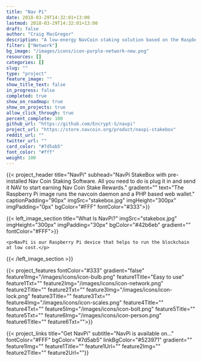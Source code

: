 ```yaml
---
title: "Nav Pi"
date: 2018-03-29T14:32:01+13:00
lastmod: 2018-03-29T14:32:01+13:00
draft: false
author: "Craig MacGregor"
description: "A low-energy NavCoin staking solution based on the Raspberry-Pi platform. The NavPi offers a more energy-efficient way to participate in validating NavCoin transactions."
filter: ["Network"]
bg_image: "/images/icons/icon-purple-network-new.png"
resources: []
categories: []
slug: ""
type: "project"
feature_image: ""
show_title_text: false
in_progress: false
completed: true
show_on_roadmap: true
show_on_projects: true
allow_click_through: true
percent_complete: 100
github_url: "https://github.com/Encrypt-S/navpi"
project_url: "https://store.navcoin.org/product/navpi-stakebox"
reddit_url: ""
twitter_url: ""
card_color: "#7d5ab5"
font_color: "#fff"
weight: 100
---
```


{{< project_header
    title="NavPi"
    subhead="NavPi StakeBox with pre-installed Nav Coin Staking Software. All you need to do is plug it in and send it NAV to start earning Nav Coin Stake Rewards."
    gradient=""
    text="The Raspberry Pi image runs the navcoin daemon and a PHP based web wallet."
    captionPadding="90px"
    imgSrc="stakebox.jpg"
    imgHeight="300px"
    imgPadding="0px"
    bgColor="#FFF"
    fontColor="#333">}}

{{< left_image_section
    title="What Is NavPi?"
    imgSrc="stakebox.jpg"
    imgHeight="300px"
    imgPadding="30px"
    bgColor="#42b6eb"
    gradient=""
    fontColor="#FFF">}}

    <p>NavPi is our Raspberry Pi device that helps to run the blockchain at low cost.</p>

{{< /left_image_section >}}

{{< project_features
    fontColor="#333"
    gradient="false"
    feature1Img="/images/icons/icon-bulb.png"
    feature1Title="Easy to use"
    feature1Txt=""
    feature2Img="/images/icons/icon-network.png"
    feature2Title=""
    feature2Txt=""
    feature3Img="/images/icons/icon-lock.png"
    feature3Title=""
    feature3Txt=""
    feature4Img="/images/icons/icon-scales.png"
    feature4Title=""
    feature4Txt=""
    feature5Img="/images/icons/icon-bolt.png"
    feature5Title=""
    feature5Txt=""
    feature6Img="/images/icons/icon-person.png"
    feature6Title=""
    feature6Txt="">}}

{{< project_links
    title="Get NavPi"
    subtitle="NavPi is available on..."
    fontColor="#FFF"
    bgColor="#7d5ab5"
    linkBgColor="#523971"
    gradient=""
    feature1Img=""
    feature1Title=""
    feature1Url=""
    feature2Img=""
    feature2Title=""
    feature2Url=""}}

